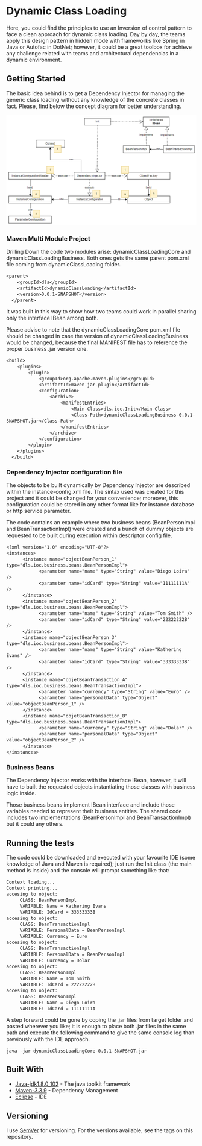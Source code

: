 # Dynamic Class Loading

Here, you could find the principles to use an Inversion of control pattern to face a clean approach for dynamic class loading. Day by day, the teams apply this design pattern in hidden mode with frameworks like Spring in Java or Autofac in DotNet; however, it could be a great toolbox for achieve any challenge related with teams and architectural dependencias in a dynamic environment.

## Getting Started

The basic idea behind is to get a Dependency Injector for managing the generic class loading without any knowledge of the concrete classes in fact. Please, find below the concept diagram for better understanding.

![Concept diagram](https://github.com/dloira/dls_DynamicClassLoading/blob/master/concept_diagram.jpg)

### Maven Multi Module Project

Drilling Down the code two modules arise: dynamicClassLoadingCore and dynamicClassLoadingBusiness. Both ones gets the same parent pom.xml file coming from dynamicClassLoading folder.

```
<parent>
    <groupId>dls</groupId>
    <artifactId>dynamicClassLoading</artifactId>
    <version>0.0.1-SNAPSHOT</version>
  </parent>
```

It was built in this way to show how two teams could work in parallel sharing only the interface IBean among both.

Please advise to note that the dynamicClassLoadingCore pom.xml file should be changed in case the version of dynamicClassLoadingBusiness would be changed, because the final MANIFEST file has to reference the proper business .jar version one.

```
<build>
	<plugins>
		<plugin>
			<groupId>org.apache.maven.plugins</groupId>
			<artifactId>maven-jar-plugin</artifactId>
			<configuration>
				<archive>
					<manifestEntries>
						<Main-Class>dls.ioc.Init</Main-Class>
						<Class-Path>dynamicClassLoadingBusiness-0.0.1-SNAPSHOT.jar</Class-Path>
					</manifestEntries>
				</archive>
			</configuration>
		</plugin>
	</plugins>
  </build>
```

### Dependency Injector configuration file

The objects to be built dynamically by Dependency Injector are described within the instance-config.xml file. The sintax used was created for this project and it could be changed for your convenience; moreover, this configuration could be stored in any other format like for instance database or http service parameter.

The code contains an example where two business beans (BeanPersonImpl and BeanTransactionImpl) were created and a bunch of dummy objects are requested to be built during execution within descriptor config file. 

```
<?xml version="1.0" encoding="UTF-8"?>
<instances>
      <instance name="objectBeanPerson_1" type="dls.ioc.business.beans.BeanPersonImpl">
            <parameter name="name" type="String" value="Diego Loira" />
            <parameter name="idCard" type="String" value="11111111A" />
      </instance>
      <instance name="objectBeanPerson_2" type="dls.ioc.business.beans.BeanPersonImpl">
            <parameter name="name" type="String" value="Tom Smith" />
            <parameter name="idCard" type="String" value="22222222B" />
      </instance>
      <instance name="objectBeanPerson_3" type="dls.ioc.business.beans.BeanPersonImpl">
            <parameter name="name" type="String" value="Kathering Evans" />
            <parameter name="idCard" type="String" value="33333333B" />
      </instance>
      <instance name="objetBeanTransaction_A" type="dls.ioc.business.beans.BeanTransactionImpl">
            <parameter name="currency" type="String" value="Euro" />
            <parameter name="personalData" type="Object" value="objectBeanPerson_1" />
      </instance>
      <instance name="objetBeanTransaction_B" type="dls.ioc.business.beans.BeanTransactionImpl">
            <parameter name="currency" type="String" value="Dolar" />
            <parameter name="personalData" type="Object" value="objectBeanPerson_2" />
      </instance>
</instances>
```

### Business Beans

The Dependency Injector works with the interface IBean, however, it will have to built the requested objects instantiating those classes with business logic inside.

Those business beans implement IBean interface and include those variables needed to represent their business entities. The shared code includes two implementations (BeanPersonImpl and BeanTransactionImpl) but it could any others.

## Running the tests

The code could be downloaded and executed with your favourite IDE (some knowledge of Java and Maven is required); just run the Init class (the main method is inside) and the console will prompt something like that:

```
Context loading...
Context printing...
accesing to object:
	 CLASS: BeanPersonImpl
	 VARIABLE: Name = Kathering Evans
	 VARIABLE: IdCard = 33333333B
accesing to object:
	 CLASS: BeanTransactionImpl
	 VARIABLE: PersonalData = BeanPersonImpl
	 VARIABLE: Currency = Euro
accesing to object:
	 CLASS: BeanTransactionImpl
	 VARIABLE: PersonalData = BeanPersonImpl
	 VARIABLE: Currency = Dolar
accesing to object:
	 CLASS: BeanPersonImpl
	 VARIABLE: Name = Tom Smith
	 VARIABLE: IdCard = 22222222B
accesing to object:
	 CLASS: BeanPersonImpl
	 VARIABLE: Name = Diego Loira
	 VARIABLE: IdCard = 11111111A
```

A step forward could be gone by coping the .jar files from target folder and pasted wherever you like; it is enough to place both .jar files in the same path and execute the following command to give the same console log than previously with the IDE approach.

```
java -jar dynamicClassLoadingCore-0.0.1-SNAPSHOT.jar
```

## Built With

* [Java-jdk1.8.0_102](https://www.oracle.com/es/java/technologies/javase/javase8-archive-downloads.html) - The java toolkit framework
* [Maven-3.3.9](https://repo.maven.apache.org/maven2/org/apache/maven/apache-maven/3.3.9/) - Dependency Management
* [Eclipse](https://www.eclipse.org/downloads/packages/release/kepler/sr1/eclipse-ide-java-developers) - IDE

## Versioning

I use [SemVer](http://semver.org/) for versioning. For the versions available, see the tags on this repository. 
